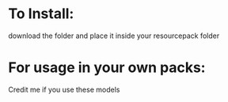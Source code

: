 # To Install:

download the folder and place it inside your resourcepack folder

# For usage in your own packs:

Credit me if you use these models
